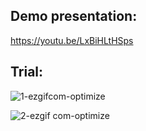 ## Demo presentation: 
https://youtu.be/LxBiHLtHSps

## Trial:

![1-ezgifcom-optimize](https://github.com/user-attachments/assets/57416669-02cd-4110-86b9-6e0ff6522bad)

![2-ezgif com-optimize](https://github.com/user-attachments/assets/d39499fd-d72a-4fce-9742-ad1b9d6085ef)


